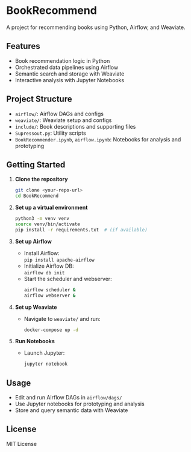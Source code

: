 # BookRecommend

A project for recommending books using Python, Airflow, and Weaviate.

## Features

- Book recommendation logic in Python
- Orchestrated data pipelines using Airflow
- Semantic search and storage with Weaviate
- Interactive analysis with Jupyter Notebooks

## Project Structure

- `airflow/`: Airflow DAGs and configs
- `weaviate/`: Weaviate setup and configs
- `include/`: Book descriptions and supporting files
- `Supressout.py`: Utility scripts
- `BookRecommender.ipynb`, `airflow.ipynb`: Notebooks for analysis and prototyping

## Getting Started

1. **Clone the repository**
   ```bash
   git clone <your-repo-url>
   cd BookRecommend
   ```

2. **Set up a virtual environment**
   ```bash
   python3 -m venv venv
   source venv/bin/activate
   pip install -r requirements.txt  # (if available)
   ```

3. **Set up Airflow**
   - Install Airflow:  
     `pip install apache-airflow`
   - Initialize Airflow DB:  
     `airflow db init`
   - Start the scheduler and webserver:
     ```bash
     airflow scheduler &
     airflow webserver &
     ```

4. **Set up Weaviate**
   - Navigate to `weaviate/` and run:
     ```bash
     docker-compose up -d
     ```

5. **Run Notebooks**
   - Launch Jupyter:
     ```bash
     jupyter notebook
     ```

## Usage

- Edit and run Airflow DAGs in `airflow/dags/`
- Use Jupyter notebooks for prototyping and analysis
- Store and query semantic data with Weaviate

## License

MIT License
